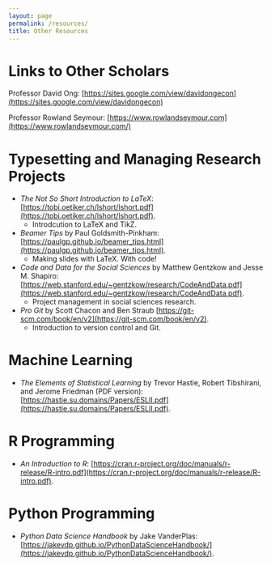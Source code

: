 ```yaml
---
layout: page
permalink: /resources/
title: Other Resources
---
```


# Links to Other Scholars

Professor David Ong: [https://sites.google.com/view/davidongecon](https://sites.google.com/view/davidongecon)

Professor Rowland Seymour: [https://www.rowlandseymour.com](https://www.rowlandseymour.com/)

# Typesetting and Managing Research Projects

* *The Not So Short Introduction to LaTeX*: [https://tobi.oetiker.ch/lshort/lshort.pdf](https://tobi.oetiker.ch/lshort/lshort.pdf).
  * Introdcution to LaTeX and TikZ.
* *Beamer Tips* by Paul Goldsmith-Pinkham: [https://paulgp.github.io/beamer_tips.html](https://paulgp.github.io/beamer_tips.html).
  * Making slides with LaTeX. With code! 
* *Code and Data for the Social Sciences* by Matthew Gentzkow and Jesse M. Shapiro: [https://web.stanford.edu/~gentzkow/research/CodeAndData.pdf](https://web.stanford.edu/~gentzkow/research/CodeAndData.pdf).
  * Project management in social sciences research.
* *Pro Git* by Scott Chacon and Ben Straub [https://git-scm.com/book/en/v2](https://git-scm.com/book/en/v2).
  * Introduction to version control and Git.

# Machine Learning

* *The Elements of Statistical Learning* by Trevor Hastie, Robert Tibshirani, and Jerome Friedman (PDF version): [https://hastie.su.domains/Papers/ESLII.pdf](https://hastie.su.domains/Papers/ESLII.pdf).

# R Programming

* *An Introduction to R*: [https://cran.r-project.org/doc/manuals/r-release/R-intro.pdf](https://cran.r-project.org/doc/manuals/r-release/R-intro.pdf).

# Python Programming

* *Python Data Science Handbook* by Jake VanderPlas: [https://jakevdp.github.io/PythonDataScienceHandbook/](https://jakevdp.github.io/PythonDataScienceHandbook/). 
